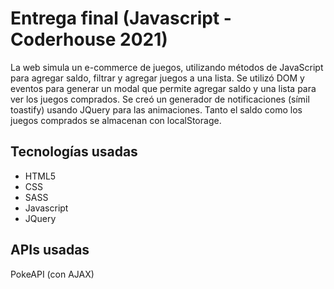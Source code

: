 # Entrega final (Javascript - Coderhouse 2021)

La web simula un e-commerce de juegos, utilizando métodos de JavaScript para agregar saldo, filtrar y agregar juegos a una lista. Se utilizó DOM y eventos para generar un modal que permite agregar saldo y una lista para ver los juegos comprados. Se creó un generador de notificaciones (símil toastify) usando JQuery para las animaciones. Tanto el saldo como los juegos comprados se almacenan con localStorage.

Tecnologías usadas
------
* HTML5
* CSS
* SASS
* Javascript
* JQuery

APIs usadas
------
PokeAPI (con AJAX)
